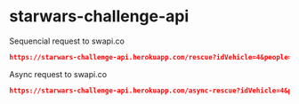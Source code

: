 # starwars-challenge-api

Sequencial request to swapi.co
```json
https://starwars-challenge-api.herokuapp.com/rescue?idVehicle=4&people=1,2,3,4,5
```
Async request to swapi.co
```json
https://starwars-challenge-api.herokuapp.com/async-rescue?idVehicle=4&people=1,2,3,4,5
```
